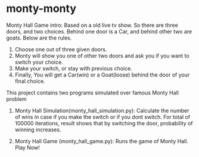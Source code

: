 # monty-monty


Monty Hall Game intro: Based on a old live tv show. So there are three doors, and two choices. Behind one door is a Car, 
and behind other two are goats. Below are the rules.
  1. Choose one out of three given doors.
  2. Monty will show you one of other two doors and ask you if you want to switch your choice.
  3. Make your switch, or stay with previous choice.
  4. Finally, You will get a Car(win) or a Goat(loose) behind the door of your final choice.

This project contains two programs simulated over famous Monty Hall problem

1. Monty Hall Simulation(monty_hall_simulation.py):
  Calculate the number of wins in case if you make the switch or if you dont switch.
  For total of 100000 iterations, result shows that by switching the door, probability of winning increases.
  
2. Monty Hall Game (monty_hall_game.py):
  Runs the game of Monty Hall. Play Now!
